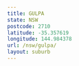 ```yaml
---
title: GULPA
state: NSW
postcode: 2710
latitude: -35.357619
longitude: 144.984378
url: /nsw/gulpa/
layout: suburb
---
```

